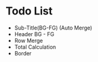 # Todo List

- Sub-Title(BG-FG) (Auto Merge)
- Header BG - FG
- Row Merge
- Total Calculation
- Border
